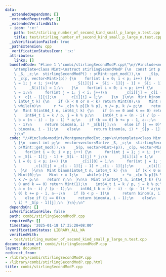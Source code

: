 ```yaml
---
data:
  _extendedDependsOn: []
  _extendedRequiredBy: []
  _extendedVerifiedWith:
  - icon: ':x:'
    path: test/stirling_number_of_second_kind_small_p_large_n.test.cpp
    title: test/stirling_number_of_second_kind_small_p_large_n.test.cpp
  _isVerificationFailed: true
  _pathExtension: cpp
  _verificationStatusIcon: ':x:'
  attributes:
    links: []
  bundledCode: "#line 1 \"combi/stirlingSecondModP.cpp\"\n//#include<modint/MontgomeryModInt.cpp>\n\
    \ntemplate<class Mint>\nstruct stirlingSecondModP {\n  const int p;\n  vector<vector<Mint>>\
    \ _S, _c;\n  stirlingSecondModP() : p(Mint::get_mod()),\n    _S(p, vector<Mint>(p)),\
    \ _c(p, vector<Mint>(p)) {\n    for(int i = 0; i < p; i++) {\n      for(int j\
    \ = 1; j < i; j++)\n        _S[i][j] = _S[i - 1][j - 1] + _S[i - 1][j] * j;\n\
    \      _S[i][i] = 1;\n    }\n    for(int i = 0; i < p; i++) {\n      _c[i][0]\
    \ = 1;\n      for(int j = 1; j < i; j++)\n        _c[i][j] = _c[i - 1][j - 1]\
    \ + _c[i - 1][j];\n      _c[i][i] = 1;\n    }\n  }\n\n  Mint binom(int64_t n,\
    \ int64_t k) {\n    if (k < 0 or n < k) return Mint(0);\n    Mint r = 1;\n   \
    \ while(n)\n      r *= _c[n % p][k % p], n /= p, k /= p;\n    return r;\n  }\n\
    \n  Mint S(int64_t n, int64_t k) {\n    if (n == 0 and k == 0) return Mint(1);\n\
    \    int64_t i = k / p, j = k % p;\n    int64_t a = (n - i) / (p - 1);\n    int64_t\
    \ b = (n - i) - (p - 1) * a;\n    if (b == 0) b += p - 1, a--;\n    if (b < p\
    \ - 1)\n      return binom(a, i) * _S[b][j];\n    else if (j == 0)\n      return\
    \ binom(a, i - 1);\n    else\n      return binom(a, i) * _S[p - 1][j];\n  }\n\
    };\n"
  code: "//#include<modint/MontgomeryModInt.cpp>\n\ntemplate<class Mint>\nstruct stirlingSecondModP\
    \ {\n  const int p;\n  vector<vector<Mint>> _S, _c;\n  stirlingSecondModP() :\
    \ p(Mint::get_mod()),\n    _S(p, vector<Mint>(p)), _c(p, vector<Mint>(p)) {\n\
    \    for(int i = 0; i < p; i++) {\n      for(int j = 1; j < i; j++)\n        _S[i][j]\
    \ = _S[i - 1][j - 1] + _S[i - 1][j] * j;\n      _S[i][i] = 1;\n    }\n    for(int\
    \ i = 0; i < p; i++) {\n      _c[i][0] = 1;\n      for(int j = 1; j < i; j++)\n\
    \        _c[i][j] = _c[i - 1][j - 1] + _c[i - 1][j];\n      _c[i][i] = 1;\n  \
    \  }\n  }\n\n  Mint binom(int64_t n, int64_t k) {\n    if (k < 0 or n < k) return\
    \ Mint(0);\n    Mint r = 1;\n    while(n)\n      r *= _c[n % p][k % p], n /= p,\
    \ k /= p;\n    return r;\n  }\n\n  Mint S(int64_t n, int64_t k) {\n    if (n ==\
    \ 0 and k == 0) return Mint(1);\n    int64_t i = k / p, j = k % p;\n    int64_t\
    \ a = (n - i) / (p - 1);\n    int64_t b = (n - i) - (p - 1) * a;\n    if (b ==\
    \ 0) b += p - 1, a--;\n    if (b < p - 1)\n      return binom(a, i) * _S[b][j];\n\
    \    else if (j == 0)\n      return binom(a, i - 1);\n    else\n      return binom(a,\
    \ i) * _S[p - 1][j];\n  }\n};\n"
  dependsOn: []
  isVerificationFile: false
  path: combi/stirlingSecondModP.cpp
  requiredBy: []
  timestamp: '2025-01-18 17:35:28+08:00'
  verificationStatus: LIBRARY_ALL_WA
  verifiedWith:
  - test/stirling_number_of_second_kind_small_p_large_n.test.cpp
documentation_of: combi/stirlingSecondModP.cpp
layout: document
redirect_from:
- /library/combi/stirlingSecondModP.cpp
- /library/combi/stirlingSecondModP.cpp.html
title: combi/stirlingSecondModP.cpp
---
```

